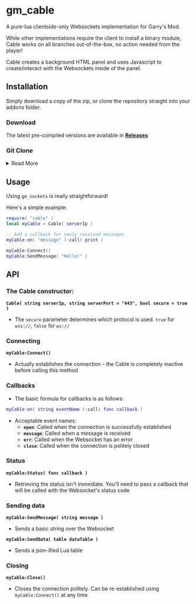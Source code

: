 # gm_cable

A pure-lua clientside-only Websockets implementation for Garry's Mod.

While other implementations require the client to install a binary module, Cable works on all branches out-of-the-box, no action needed from the player!

Cable creates a background HTML panel and uses Javascript to create/interact with the Websockets inside of the panel.


## Installation
Simply download a copy of the zip, or clone the repository straight into your addons folder.

### Download
The latest pre-compiled versions are available in **[Releases](https://github.com/CFC-Servers/gm_cable/releases/)**

### Git Clone
<details><summary>Read More</summary>
<p>
  Because this project uses Moonscript, keeping it updated via `git` is _slightly_ more involved.

  The `main` branch is where the Moonscript code lives, and the [`lua` branch](https://github.com/CFC-Servers/gm_cable/tree/lua) is a lua-only branch containing the compiled code from the most recent release. You can use the `lua` branch to keep `gm_cable` up to date.
  ```sh
  git clone --single-branch --branch lua git@github.com:CFC-Servers/gm_cable.git
  ```

  Assuming you can get the project cloned (some hosting interfaces may not support this), any auto-updater software should work just fine.
</p></details>

## Usage
Using `gm_sockets` is really straightforward!

Here's a simple example:
```lua
require( "cable" )
local myCable = Cable( serverIp )

-- Add a callback for newly received messages
myCable:on( "message" ):call( print )

myCable:Connect()
myCable:SendMessage( "Hello!" )
```

## API

### The Cable constructor:
**`Cable( string serverIp, string serverPort = "443", bool secure = true )`**
  - The `secure` parameter determines which protocol is used. `true` for `wss://`, `false` for `ws://`

### Connecting
**`myCable:Connect()`**
 - Actually establishes the connection - the Cable is completely inactive before calling this method

### Callbacks
 - The basic formula for callbacks is as follows:
```lua
myCable:on( string eventName ):call( func callback )
```
 - Acceptable event names:
   - **`open`**: Called when the connection is successfully established
   - **`message`**: Called when a message is received
   - **`err`**: Called when the Websocket has an error
   - **`close`**: Called when the connection is politely closed

### Status
**`myCable:Status( func callback )`**
 - Retrieving the status isn't immediate. You'll need to pass a callback that will be called with the Websocket's status code

### Sending data
**`myCable:SendMessage( string message )`**
 - Sends a basic string over the Websocket

**`myCable:SendData( table dataTable )`**
 - Sends a json-ified Lua table

### Closing
**`myCable:Close()`**
 - Closes the connection politely. Can be re-established using `myCable:Connect()` at any time
